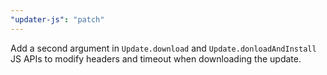```yaml
---
"updater-js": "patch"
---
```


Add a second argument in `Update.download` and `Update.donloadAndInstall` JS APIs to modify headers and timeout when downloading the update.
